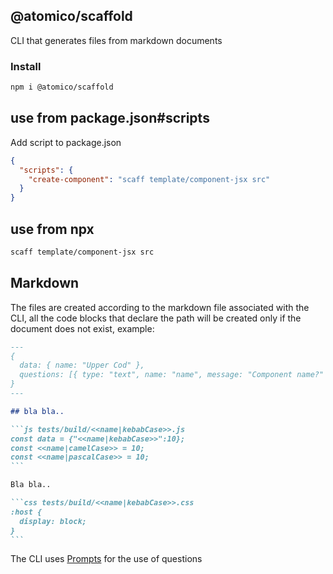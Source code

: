 ## @atomico/scaffold

CLI that generates files from markdown documents

### Install

```bash
npm i @atomico/scaffold
```

## use from package.json#scripts

Add script to package.json

```json
{
  "scripts": {
    "create-component": "scaff template/component-jsx src"
  }
}
```

## use from npx

```bash
scaff template/component-jsx src
```

## Markdown

The files are created according to the markdown file associated with the CLI, all the code blocks that declare the path will be created only if the document does not exist, example:

````md
---
{
  data: { name: "Upper Cod" },
  questions: [{ type: "text", name: "name", message: "Component name?" }],
}
---

## bla bla..

```js tests/build/<<name|kebabCase>>.js
const data = {"<<name|kebabCase>>":10};
const <<name|camelCase>> = 10;
const <<name|pascalCase>> = 10;
```

Bla bla..

```css tests/build/<<name|kebabCase>>.css
:host {
  display: block;
}
```
````

The CLI uses [Prompts](https://www.npmjs.com/package/prompts) for the use of questions
